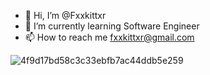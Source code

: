 - 👋 Hi, I’m @Fxxkittxr
- 🌱 I’m currently learning Software Engineer
- 📫 How to reach me fxxkittxr@gmail.com


![4f9d17bd58c3c33ebfb7ac44ddb5e259](https://user-images.githubusercontent.com/110943818/184510251-44098778-a3bb-46cd-9ee2-20115dbca296.gif)


<!---
Fxxkittxr/Fxxkittxr is a ✨ special ✨ repository because its `README.md` (this file) appears on your GitHub profile.
You can click the Preview link to take a look at your changes.
--->
